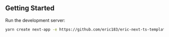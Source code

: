 ## Getting Started

Run the development server:

```bash
yarn create next-app -e https://github.com/eric183/eric-next-ts-template
```
